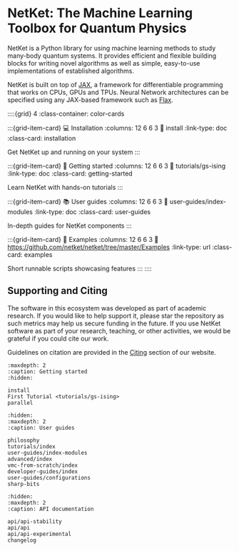 NetKet: The Machine Learning Toolbox for Quantum Physics
===========================================

NetKet is a Python library for using machine learning methods to study many-body quantum systems. It provides efficient and flexible building blocks for writing novel algorithms as well as simple, easy-to-use implementations of established algorithms.

NetKet is built on top of [JAX](https://jax.readthedocs.io), a framework for differentiable programming that works on CPUs, GPUs and TPUs. Neural Network architectures can be specified using any JAX-based framework such as [Flax](https://flax.readthedocs.io).

::::{grid} 4
:class-container: color-cards

:::{grid-item-card} 💻 Installation
:columns: 12 6 6 3
:link: install
:link-type: doc
:class-card: installation

Get NetKet up and running on your system
:::

:::{grid-item-card} 🚀 Getting started
:columns: 12 6 6 3
:link: tutorials/gs-ising
:link-type: doc
:class-card: getting-started

Learn NetKet with hands-on tutorials
:::

:::{grid-item-card} 📚 User guides
:columns: 12 6 6 3
:link: user-guides/index-modules
:link-type: doc
:class-card: user-guides

In-depth guides for NetKet components
:::

:::{grid-item-card} 🔬 Examples
:columns: 12 6 6 3
:link: https://github.com/netket/netket/tree/master/Examples
:link-type: url
:class-card: examples

Short runnable scripts showcasing features
:::
::::

## Supporting and Citing

The software in this ecosystem was developed as part of academic research.
If you would like to help support it, please star the repository as such metrics may help us secure funding in the future.
If you use NetKet software as part of your research, teaching, or other activities, we would be grateful if you could cite our work.

Guidelines on citation are provided in the [Citing](https://www.netket.org/cite) section of our website.

```{toctree}
:maxdepth: 2
:caption: Getting started
:hidden:

install
First Tutorial <tutorials/gs-ising>
parallel
```

```{toctree}
:hidden:
:maxdepth: 2
:caption: User guides

philosophy
tutorials/index
user-guides/index-modules
advanced/index
vmc-from-scratch/index
developer-guides/index
user-guides/configurations
sharp-bits

```

```{toctree}
:hidden:
:maxdepth: 2
:caption: API documentation

api/api-stability
api/api
api/api-experimental
changelog
```
